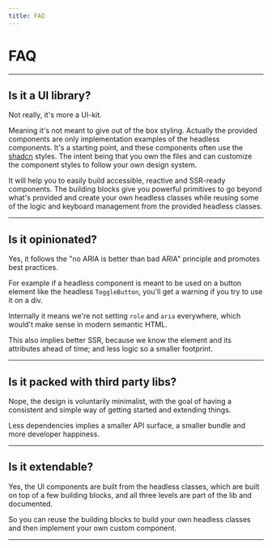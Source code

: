 ```yaml
---
title: FAQ
---
```


# FAQ

---

## Is it a UI library?

Not really, it's more a UI-kit.

Meaning it's not meant to give out of the box styling. Actually the provided components are only implementation examples of the headless components. It's a starting point, and these components often use the [shadcn](https://www.shadcn-svelte.com) styles. The intent being that you own the files and can customize the component styles to follow your own design system.

It will help you to easily build accessible, reactive and SSR-ready components. The building blocks give you powerful primitives to go beyond what's provided and create your own headless classes while reusing some of the logic and keyboard management from the provided headless classes.

---

## Is it opinionated?

Yes, it follows the "no ARIA is better than bad ARIA" principle and promotes best practices.

For example if a headless component is meant to be used on a button element like the headless `ToggleButton`, you'll get a warning if you try to use it on a div.

Internally it means we're not setting `role` and `aria` everywhere, which would't make sense in modern semantic HTML.

This also implies better SSR, because we know the element and its attributes ahead of time; and less logic so a smaller footprint.

---

## Is it packed with third party libs?

Nope, the design is voluntarily minimalist, with the goal of having a consistent and simple way of getting started and extending things.

Less dependencies implies a smaller API surface, a smaller bundle and more developer happiness.

---

## Is it extendable?

Yes, the UI components are built from the headless classes, which are built on top of a few building blocks, and all three levels are part of the lib and documented.

So you can reuse the building blocks to build your own headless classes and then implement your own custom component.

---